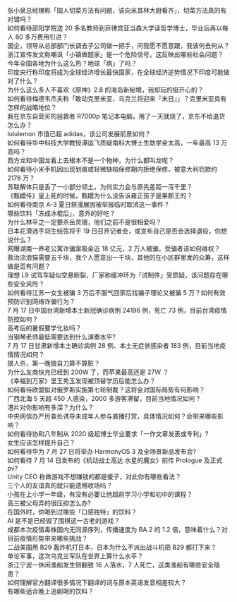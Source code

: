 张小泉总经理称「国人切菜方法有问题，该向米其林大厨看齐」，切菜方法真的有对错吗？  
如何看待邵阳学院送 20 多名教师到菲律宾亚当森大学读哲学博士，毕业后再以每人 80 多万费用引进？  
国企，领导从总部部门长调去子公司做一把手，问我愿不愿意跟，我该何去何从？  
浙江宣传发文称嘲讽「小镇做题家」是一个危险信号，这反映出哪些社会问题？  
今年全国各地为什么这么热？地球「病」了吗？  
印度央行称印度将成为全球经济增长最快国家，在全球经济逆势情况下印度可能做对了什么？  
为什么这么多人不喜欢《原神》2.8 的海岛新秘境，我却玩的挺开心的？  
如何看待梅德韦杰夫称「敢动克里米亚，乌克兰将迎来『末日』」？克里米亚具有怎样的战略地位？  
我在京东自营买的拯救者 R7000p 笔记本电脑，用了一天就烧了，京东不给退货怎么办？  
lululemon 市值已超 adidas，该公司发展前景如何？  
如何看待华中科技大学教授谭运飞质疑南科大博士生助学金太高，一年最高 13 万高吗？  
西方龙和中国龙看上去根本不是一个物种，为什么都叫龙呢？  
如何看待小米手机因出现划痕或轻微缺陷保修期内拒绝保修，被意大利罚款约 2176 万？  
苏联解体只是丢了一小部分领土，为何实力会与原先差距一泻千里？  
《甄嬛传》皇上死的时候，甄嬛为什么没告诉雍正孩子是果郡王的？  
如何看待南京 A-3 夏日祭漫展因被举报临时取消这一事件？  
哪些饮料「冻成冰棍后」，意外的好吃？  
为什么林平之一定要杀岳灵珊，他们之前不是很相爱吗？  
日本花滑选手羽生结弦将于 19 日召开记者会，或宣布自己是否会选择退役，你想说什么？  
网曝湖南一养老公寓诈骗案吸金近 18 亿元，2 万人被骗，受骗者该如何维权？  
救治流浪猫需要五千块，我个人愿意出一千块，其他的在小区群里发的众筹，这样做是否有问题？  
理想 L9 试驾车疑似空悬断裂，厂家称缓冲环为「试制件」受质疑，该问题存在哪些安全风险？  
如何看待江苏一女生被骗 3 万后不服气回家后找骗子理论又被骗 5 万？如何有效预防识别网络诈骗行为？  
7 月 17 日中国台湾新增本土新冠确诊病例 24196 例，死亡 73 例，目前台湾疫情防控如何？  
高考后的暑假要学化妆吗？  
当钢琴老师最低需要达到什么演奏水平?  
7 月 17 日甘肃新增本土确诊病例 28 例、本土无症状感染者 183 例，目前当地疫情情况如何？  
狼人杀，第一晚狼自刀算不算脏？  
为什么友商快充已经到 200W 了，而苹果最高还是 27W ？  
《幸福到万家》里王秀玉发现被顶替学历后能怎么办？  
如何看待欧盟拟对俄罗斯实施第七轮制裁？这将会对国际局势有何影响？  
广西北海 5 天超 450 人感染，2000 多游客滞留，目前当地情况如何？  
港片对你影响有多深？为什么？  
中央网信办严厉查处诱导未成年人参与直播打赏，具体情况如何？会带来哪些影响？  
如何看待协和八年制从 2020 级起博士毕业要求「一作文章发表或专利」?  
女生应该怎样提升自己？  
如何看待华为 7 月 27 日将举办 HarmonyOS 3 及全场景新品发布会?  
如何看待 7 月 14 日发布的《机动战士高达 水星的魔女》前传 Prologue 及正式 pv?  
Unity CEO 称做游戏不想赚钱的都是傻子，对此你有哪些看法？  
三个人的友谊真的就只能遗憾收场吗？  
小孩在上小学一年级，有没有必要让他超前学习小学和初中的课程？  
高三被父母弄的很压抑怎么办?  
在国外时，你喝到过哪些「口感独特」的饮料？  
AI 是不是已经毁了围棋这一古老的游戏？  
成都本次疫情毒株国内无同源序列，传播速度为 BA.2 的 1.2 倍，意味着什么？对目前疫情形势带来哪些挑战？  
二战美国用 B29 轰炸机打日本，日本为什么不派出战斗机把 B29 都打下来？  
单论军事，这次乌克兰军队在世界上算什么水平？  
浙江宁波一休闲渔船发生侧翻致 16 人落水，7 人死亡，这类渔船有哪些安全隐患？  
如何理解官方翻译很多情况下翻译的词与原本英语发音相差较大？  
有哪些适合晚上追剧喝的饮料？  
